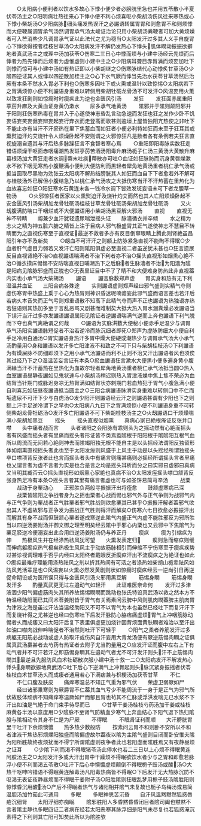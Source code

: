 <!-- { "loadSidebar": true } -->
　　○太阳病小便利者以饮水多故心下悸小便少者必膀胱里急也并用五苓散小半夏伏苓汤主之○阳明病壮热往来心下悸小便不利心烦喜呕小柴胡汤伤风往来寒热或心下悸小柴胡汤○少阳病脉细头痛发热误汗之必讝语转属胃胃和则愈胃不和则烦悸而大便鞕属调胃承气汤然调胃承气汤太峻证治论只用小柴胡汤粪鞕者可加大黄烦燥者可入芒消些少凡调胃承气证以此法代之尤为穏当○太阳发汗过多其人义手自旋冐心下悸欲得按者桂枝甘草汤○太阳病发汗不解仍发热心下悸头肌体瞤动振振欲擗地者真武汤主之或理中汤加茯苓○伤寒二三日心中悸而烦与小建中汤经云先烦而后悸者为热先悸而后烦者为虚惟虚则小建中主之○少阳病耳聋目赤胷满而烦妄加吐下则悸而惊可与小建中汤如有热证即以小柴胡继之○伤寒脉结代心动悸炙甘草汤○少隂四逆证其人或悸以四逆散加桂主之○心下水气厥而悸当先治水茯苓甘草汤然后治厥有本条不然水入胃必下利也○伤寒多因吐下或火熏或温针以致惊惕○太阳病若下之胷满烦惊小便不利讝语身重难以转侧用柴胡牡砺龙骨汤不可发汗○风温妄用火薫以致发狂剧则如惊癎时时瘈疭此为逆也金匮风引汤
　　发狂
　　发狂面赤属重阳　　葶苈升麻及大黄血证身黄仍漱水　　尿多承气地黄汤
　　隂邪并于隂则颠阳邪并于阳则狂伤寒热毒在胃并入于心遂使神志昏乱言动急速而发狂也狂之发作少卧不饥妄语妄笑妄倨妄辩妄起妄行弃衣而走登髙而歌甚则逾垣上屋皆独阳亢热使之非吐下不能止亦有当汗不汗瘀热在里下焦蓄血而如狂者小便必利特如狂而未至于狂耳其或熏熨迫汗灼艾烧针令人烦燥卧起不安则谓之火邪惊狂凡是数者各有条例若夫狂言直视旋溺自遗其与汗后热多脉躁狂言不食智者寒心焉
　　○重阳即阳毒脉实数狂走错语烦燥干呕面赤咽痛潮热发斑亭苈苦酒汤阳毒升麻汤栀子仁汤三黄汤大黄散升麻葛根汤加大黄狂走者水调蔕末吐痰蔕散亦可吐○血证如狂脉防而沉身黄唇燥漱水不欲下咽无寒热小腹鞕满小便利大便防利而黒轻者犀角地黄汤重者桃仁承气汤或抵当圆取尽黑物为効张云太阳病不解热结膀胱其人如狂而血自下下者愈若外不解可与桂枝汤外已解但小腹结急乃以桃仁承气汤攻之大抵伤寒当汗不汗热蓄在里热化为血故喜忘如狂○阳狂寒水石黄连末各一钱冷水调下皆效发斑妄语未可下者龙胆草一物汤
　　○火邪惊狂者医家以火熏熨迫汗及烧针灼艾而然也其人亡阳烦燥卧起不安金匮风引汤柴胡加龙骨牡砺汤桂枝甘草龙骨牡砺汤柴胡加龙骨牡砺汤
　　又火刼腹满防喘口干咽烂或不大便讝语用小柴胡汤黑豆解火邪汤
　　直视
　　直视无神不转睛　　衂兼少血汗犹轻遗尿喘泄摇头证　　脉濇循衣并卒倾
　　水之精为志火之精为神五脏六腑之精皆上注于目病人邪气极盛冐其正气遂使神志不慧目不转睛而为之直视伤寒至于直视证最逆不救者多亦有反目倒窜眼睛上腾此则肾絶虽昌阳引年亦不及新矣
　　○衂血不可汗汗之则额上防脉紧急直视不能眴不得眠○少血者肝气虚目力弱若又发汗亡阳则隂阳俱虚必至直视二者虽逆犹未甚也○狂言遗尿反目直视肾絶不治○直视讝语喘满者不治下利者亦不治○摇头直视形如烟熏心絶不治○循衣摸床惕惕不安防喘直视日晡潮热下之后脉者生脉濇者不治为阳濇为隂是阳病见隂脉邪盛而正脱也○无表里证目中不了了睛不和大便难身防热此非直视葢内实也小承气汤大柴胡汤
　　讝语
　　讝言脉数郑声虚　　胃实身和热有无下利湿温并血证　　三阳合病各殊途
　　实则讝语虚则郑声经曰邪气盛则实精气夺则虚伤寒胃中热盛上乗于心心为热冐则神识昏迷呢喃谵妄此邪气盛而语言差也若汗后若病乆本音失而正气亏则郑重语散不知髙下此精气夺而声不正也讝语为热独语亦热若狂语则其热加多至于言乱恶骂又剧甚而难制矣大抵大热入胃水涸粪燥必发讝语当下误汗当汗过多亦发讝语讝语属阳见隂证者逆讝语喘满气逆而上奔也讝语下利气脱而下夺也真气离絶谓之何哉
　　○讝语为实脉洪数大便秘小便赤手足温少与调胃承气汤阳实讝语脉短促者不治若逆冷而脉沉细者即死○郑声为虚脉防细大小便自利手足冷用白通汤○胃实讝语身热汗多胃中燥大便硬或潮热少与调胃承气汤大小承气汤酌量用○身和讝语以发汗多亡阳津液不和致之不可下只与柴胡桂枝汤○下利讝语为有燥屎脉不防细即须下之用小承气汤讝语而利不止则不治又汗出讝语者风也须俟其过经乃下之○湿温苦妄言证有本条○瘀血讝语狂言漱水大便黒小便多遍身黄小腹满縁当汗不汗蓄热在里热化为血故尔轻者犀角地黄汤重者桃仁承气汤抵当圆○热入血室讝语昼静夜讝如见鬼状速与小柴胡汤稍迟则热入胃津液燥中焦上焦不荣必为血结胷当针期门或脉迟身凉无热胷满如结胷状亦刺期门若血热犯于胃气小腹急满小便自利喜忘如狂昼夜讝语抵当圆主之○三阳合病讝语脉滑实身重难以转侧口中不仁而垢遗尿不可汗下少与白虎汤○发少阳汗则讝语经云汗之则讝语甚谓有少阳也下之则额上汗手足逆冷谓下之早也○太阳病八九日下之胷满烦惊小便不利讝语身重不可转侧柴胡龙骨牡砺汤○发汗多亡阳讝语不可下柴胡桂枝汤主之○火刼讝语口干烦燥喘满小柴胡加黑豆
　　摇头
　　摇头直视似烟熏　　真病心家已絶根痊证反张并口噤　　头中痛者战而言
　　头者诸阳之会阳脉有乖则头为之摇动然有心絶而摇头者有风盛而摇头者有里痛而摇头者形证皆不类焉葢隂根于阳阳根于隂隂阳互根气血所以周流而无间若心絶则神去而隂竭阳独无根不能自主是以头摇经法谓阳反独留形体如烟熏直视摇头者此也至于太阳发痓则风盛于上风主乎动是以头摇经所谓独摇头卒口噤项背反张者此也言而摇头者头中有痛言则痛甚痛则必摇经所谓摇头言者里痛也乂谓言者为虚不言者为实是也合是言之均是摇头耳析而分之曰实邪曰虚邪曰真病又当明其臧否云○摇头直视形如烟熏心家絶也真病不治○太阳发痓摇头噤口颔背反张身热足冷有本条○摇头言者其里有痛言者虚也可与如圣饼易简芎辛汤
　　战栗
　　战动于身栗动心　　正邪胜负两般寻振振汗出将痊愈　　鼓颔虚寒病已深
　　战栗皆隂阳之争战者身为之摇也栗者心战而惕也邪气外与正气争则为战邪气内与正气争则为栗战者正气胜栗者邪气胜战则欲愈栗其已甚乎○振振汗解者葢邪气欲出其人不虚故邪与正争发为振战正气胜则得汗而解矣○伤寒六七日欲愈必振振汗出而解其有身不战而但鼓颔心栗者遂成寒逆此隂气内盛正气内虚不能胜邪反为邪所胜当以四逆汤姜附汤并御文御之理至明矣经云隂中于邪心内栗也又云邪中下焦隂气为栗足胫逆冷便溺妄出此合用四逆汤姜附汤仍与养正丹
　　瘈疭
　　瘈为引缩疭为伸　　热极风生并在经涤热祛风犹可望　　火熏发表定归
　　瘈则急而缩疭则缓而伸病躯瘈疭热气极矣热极生风风主乎动故筋脉相引而伸缩不宁伤寒至于瘈疭疾势过甚诊视调理难乎否乎内经曰太阳终者戴眼反折瘈疭汗出不流瘈疭之为絶证也如此○瘈疭最难疗理能用涤热祛风之剂以折其热间有可活之者涤热如柴胡山栀辈祛风如防风羌活辈是也○风温妄以火熏必然发黄剧则状如惊癎时瘈疭经云一逆尚引日再逆促命期设或为医所误只得与金匮风引汤火邪用黑豆解
　　筋惕身瞤
　　筋惕身瞤发汗多　　酌量真武更无过左邉动气如轻汗　　此证难医奈命何
　　发汗过多津液涸少阳气偏虚筋肉失其所养故惕惕瞤瞤而跳动也张氏特设真武汤以救之然本方不特温经助阳而已其间术苓姜附皆于胃气有关焉素问云脾中风则肌肉瞤葢脾主肌肉胃为津液之海是虽过汗法当温经助阳又不可不以胃气为本也虽然已经吐下而复汗汗下而复烧针得之尤甚逆也经曰伤寒吐下后发汗脉防心脇痞痛虚烦胃气上冲咽筋脉动惕者乆而成痿又曰太阳汗后复下表里俱虚更加烧针因胷烦面黄肤瞤者难治以至汗出如油口噤肉战伸吟喘促者不治然则吐汗下可轻乎
　　○阳气之柔者养筋发汗过多病躯无阳筋必战动或虚人防取汗或伤风自汗妄用大青龙汤便有厥逆筋惕肉瞤之证俱属真武汤羸甚者去芍药有热证者去附子尤当酌量用之○应发汗证而腹中左右上下有动气者并不可汗若汗之即筋惕身瞤其左邉动气者尤不可汗发汗则头汗不止筋惕肉瞤其最逆且先服防风白术牡砺散次服小建中汤十救一二○太阳病发汗不解发热心悸头身瞤欲擗地真武汤○吐下后心下逆满气上冲胷起则头脉沉紧身振摇者伏苓桂枝白术甘草汤乆而成痿者通用若心下满痞兼与枳梗汤加茯苓甘草
　　不仁
　　不仁口腹及肤皮　　痛痒寒温总不知正气重为邪气伏　　荣虚卫弱厥如尸
　　经曰诸邪乗寒则为厥爵冐不仁葢其血气亏少不能周流于一身于是正气为邪气所伏故肢体顽痹不知痛痒寒温厥如尸而郁且冐也茍其不仁脉或浮洪发喘无已水浆不下汗出如油是气絶于命门束手待尽而已
　　○甘草干姜汤桂枝芍药汤加干姜或桂枝麻黄各半汤以意度用○少隂脉不至肾气防精血少寒气上奔血结心下阳气退下热归隂股与隂相动令其身不仁是为尸厥
　　不得眠
　　不眠肾证利而顺　　大汗膀胱胃里干吐汗下余烦懊憹　　热多热少数般防
　　按素问云胃不和则卧不安所以不和者津液干焦热邪烦燥阳独盛而隂偏虚故尔葢夜以隂为主隂气盛则目闭而卧安惟夫隂为阳所胜故终夜烦扰而不得宁所谓隂虚则夜争者此也若阳虚而隂胜焉又有夜静昼烦之证耳
　　○少隂下利而渇不得眠猪苓汤此停水也若二三日以上心烦不得眠黄连阿胶汤主之○太阳发汗多或大汗出胃中干躁烦不得眠欲饮水者少与之胃和即愈若脉浮小便不利而渇五苓散○吐汗下后心中懊憹虚烦颠倒不得眠栀子豉汤或酸汤○大热干呕呻吟错语不得眠黄连解毒汤凡阳毒热病皆不得眠○下后发汗无大热脉沉防不呕渇无表证夜静昼烦而不得眠干姜附子汤○阳胜隂则狂眠乱梦用栀子豉汤隂胜阳则惊悸昏沉用酸汤○产后不得眠者热气与诸阳相并隂气未复故也栀子乌梅汤或易简温胆汤加竹茹此可通用
　　多眠
　　多眠神思苦沉昏　　自汗风温黙黙然狐惑唇疮沉细肾　　太阳浮细亦痴眠
　　隂邪胜阳人多昏黙昏昏闭目者隂司阖也黙黙不言者隂主静也多眠四证二者病在经若太阳恶寒其脉浮细是阳气未尽复也若狐惑淹沉素得之下利则其亡阳可知矣此所以为隂胜欤
